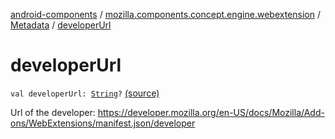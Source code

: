 [android-components](../../index.md) / [mozilla.components.concept.engine.webextension](../index.md) / [Metadata](index.md) / [developerUrl](./developer-url.md)

# developerUrl

`val developerUrl: `[`String`](https://kotlinlang.org/api/latest/jvm/stdlib/kotlin/-string/index.html)`?` [(source)](https://github.com/mozilla-mobile/android-components/blob/master/components/concept/engine/src/main/java/mozilla/components/concept/engine/webextension/WebExtension.kt#L286)

Url of the developer:
https://developer.mozilla.org/en-US/docs/Mozilla/Add-ons/WebExtensions/manifest.json/developer

